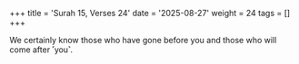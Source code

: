 +++
title = 'Surah 15, Verses 24'
date = '2025-08-27'
weight = 24
tags = []
+++

We certainly know those who have gone before you and those who will come after ˹you˺.